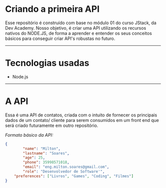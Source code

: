 # Criando a primeira API

Esse repositório é construído com base no módulo 01 do curso JStack, da Dev Academy. Nosso objetivo, é criar uma API utilizando os recursos nativos do NODE.JS, de forma a aprender e entender os seus conceitos básicos para conseguir criar API's robustas no futuro.

---

# Tecnologias usadas

- Node.js

---

# A API

Essa é uma API de contatos, criada com o intuito de fornecer os principais dados de um contato/ cliente para serem consumidos em um front end que será criado futuramente em outro repositório. 

*Formato básico da API:*

```json
{
		"name": "Milton",
		"lastname": "Soares",
		"age": 25,
		"phone": 35998571018,
		"email": "eng.milton.soares@gmail.com",
		"role": "Desenvolvedor de Software'",
    "preferences": ["Livros", "Games", "Coding", "Filmes"]
}
```